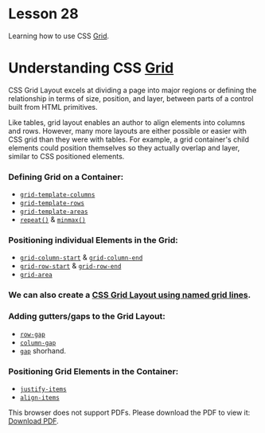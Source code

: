 # Lesson 28

Learning how to use CSS [Grid](https://css-tricks.com/snippets/css/complete-guide-grid/).

# Understanding CSS [Grid](https://developer.mozilla.org/en-US/docs/Web/CSS/CSS_Grid_Layout)

CSS Grid Layout excels at dividing a page into major regions or defining the relationship in terms of size, position, and layer, between parts of a control built from HTML primitives.

Like tables, grid layout enables an author to align elements into columns and rows. However, many more layouts are either possible or easier with CSS grid than they were with tables. For example, a grid container's child elements could position themselves so they actually overlap and layer, similar to CSS positioned elements.

### Defining Grid on a Container:

- [`grid-template-columns`](https://developer.mozilla.org/en-US/docs/Web/CSS/grid-template-columns)
- [`grid-template-rows`](https://developer.mozilla.org/en-US/docs/Web/CSS/grid-template-rows)
- [`grid-template-areas`](https://developer.mozilla.org/en-US/docs/Web/CSS/grid-template-areas)
- [`repeat()`](https://developer.mozilla.org/en-US/docs/Web/CSS/repeat) & [`minmax()`](https://developer.mozilla.org/en-US/docs/Web/CSS/minmax)

### Positioning individual Elements in the Grid:

- [`grid-column-start`](https://developer.mozilla.org/en-US/docs/Web/CSS/grid-column-start) & [`grid-column-end`](https://developer.mozilla.org/en-US/docs/Web/CSS/grid-column-end)
- [`grid-row-start`](https://developer.mozilla.org/en-US/docs/Web/CSS/grid-row-start) & [`grid-row-end`](https://developer.mozilla.org/en-US/docs/Web/CSS/grid-row-end)
- [`grid-area`](https://developer.mozilla.org/en-US/docs/Web/CSS/grid-area)

### We can also create a [CSS Grid Layout using named grid lines](https://developer.mozilla.org/en-US/docs/Web/CSS/CSS_Grid_Layout/Layout_using_Named_Grid_Lines).

### Adding gutters/gaps to the Grid Layout:

- [`row-gap`](https://developer.mozilla.org/en-US/docs/Web/CSS/row-gap)
- [`column-gap`](https://developer.mozilla.org/en-US/docs/Web/CSS/column-gap)
- [`gap`](https://developer.mozilla.org/en-US/docs/Web/CSS/gap) shorhand.

### Positioning Grid Elements in the Container:

- [`justify-items`](https://developer.mozilla.org/en-US/docs/Web/CSS/justify-items)
- [`align-items`](https://developer.mozilla.org/en-US/docs/Web/CSS/align-items)

<p>This browser does not support PDFs. Please download the PDF to view it: <a href="css-grid.pdf">Download PDF</a>.</p></embed>
